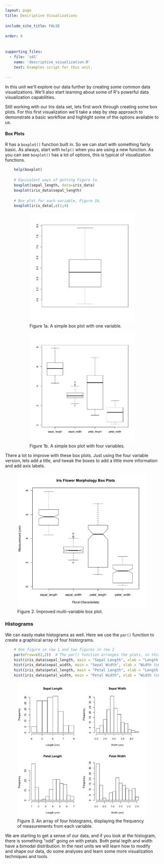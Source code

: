 ```yaml
---
layout: page
title: Descriptive Visualizations

include_site_title: FALSE

order: 6


supporting_files:
  - file: 'id1'
    name: 'descriptive_visualization.R'
    text: Examples script for this unit.  
    
---
```


In this unit we'll explore our data further by creating some common data 
visualizations. We'll also start learning about some of R's powerful
data visualization capabilities.

Still working with our Iris data set, lets first work through creating some
box plots. For this first visualization we'll take a step by step approach to
demonstrate a basic workflow and highlight some of the options available to us.

#### Box Plots

R has a `boxplot()` function built in. So we can start with something fairly basic.
As always, start with `help()` when you are using a new function. As you can see
`boxplot()` has a lot of options, this is typical of visualization functions.

```R
    help(boxplot)
    
    # Equivalent ways of getting Figure 1a.
    boxplot(sepal_length, data=iris_data) 
    boxplot(iris_data$sepal_length)
    
    # Box plot for each variable, Figure 1b.
    boxplot(iris_data[,c(1;4)
```
<figure class="row">
    <figure class="column two_col">
      <img src="/assets/img/descriptive_visualizations/figure1a.png" class="two_col" alt="Single variable box plot"/>
      <figcaption>Figure 1a. A simple box plot with one variable.</figcaption>
    </figure>
    <figure class="column two_col">
      <img src="/assets/img/descriptive_visualizations/figure1b.png" class="two_col" alt="Multi-variable box plot"/>
      <figcaption>Figure 1b. A simple box plot with four variables.</figcaption>
    </figure>
</figure>

There a lot to improve with these box plots. Just using the four variable version,
lets add a title, and tweak the boxes to add a little more information and 
add axis labels.

<div class="one_col center">
    <figure>
      <img src="/assets/img/descriptive_visualizations/figure2.png" alt="Improved multi-variable box plot"/>
      <figcaption>Figure 2. Improved multi-variable box plot.</figcaption>
    </figure>
</div>


### Histograms

We can easily make histograms as well. Here we use the `par()` function to
create a graphical array of four historgrams. 

```R
    # One figure in row 1 and two figures in row 2
    par(mfrow=c(2,2))  # The par() function arranges the plots, in this case the next four plots in 2 x 2
    hist(iris_data$sepal_length, main = "Sepal Length", xlab = "Length (cm)")
    hist(iris_data$sepal_width, main = "Sepal Width", xlab = "Width (cm)")
    hist(iris_data$petal_length, main = "Petal Length", xlab = "Length (cm)")
    hist(iris_data$petal_width, main = "Petal Width", xlab = "Width (cm)")
```
<div class="one_col center">
    <figure>
      <img src="/assets/img/descriptive_visualizations/figure3.png" alt="Improved multi-variable box plot"/>
      <figcaption>Figure 3. An array of four histograms, displaying the frequency of measurements from each variable.</figcaption>
    </figure>
</div>

We are starting to get a sense of our data, and if you look at the histogram,
there is something "odd" going on with petals. Both petal legth and width
have a bimodal distribution. In the next units we will learn how to 
modify and shape our data, do some analyses and learn some more visualization
techniques and tools.





    








